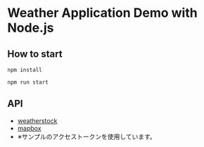 # Weather Application Demo with Node.js

## How to start

```npm install```

```npm run start```

## API
- [weatherstock](https://weatherstack.com/)
- [mapbox](https://www.mapbox.com/)
- ※サンプルのアクセストークンを使用しています。
